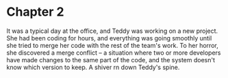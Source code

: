 # Chapter 2

It was a typical day at the office, and Teddy was working on a new project. She had been coding for hours, and everything was going smoothly until she tried to merge her code with the rest of the team's work. To her horror, she discovered a merge conflict – a situation where two or more developers have made changes to the same part of the code, and the system doesn't know which version to keep. A shiver rn down Teddy's spine.